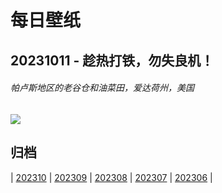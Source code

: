 # 每日壁纸

## 20231011 - 趁热打铁，勿失良机！

###### 帕卢斯地区的老谷仓和油菜田，爱达荷州，美国

![](https://www.bing.com/th?id=OHR.IdahoBarn_ZH-CN6472682534_UHD.jpg)

## 归档

| [202310](/202310/README.md)
| [202309](/202309/README.md)
| [202308](/202308/README.md)
| [202307](/202307/README.md)
| [202306](/202306/README.md)
|